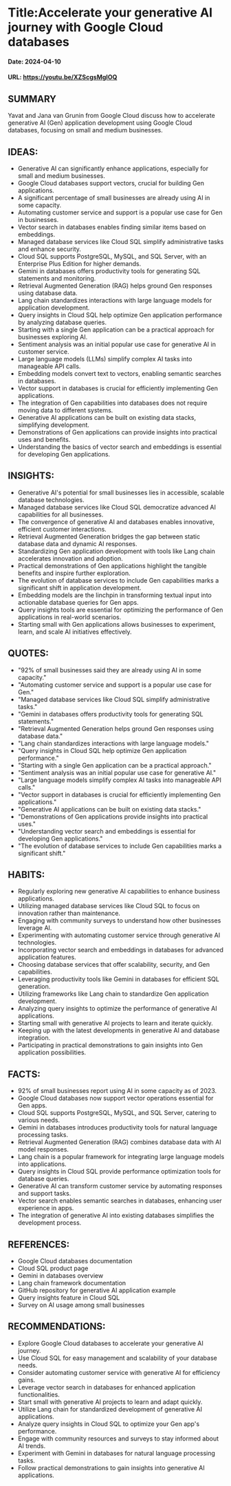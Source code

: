 # Title:Accelerate your generative AI journey with Google Cloud databases
#### Date: 2024-04-10
#### URL: https://youtu.be/XZScgsMglOQ



## SUMMARY

Yavat and Jana van Grunin from Google Cloud discuss how to accelerate generative AI (Gen) application development using Google Cloud databases, focusing on small and medium businesses.

## IDEAS:

- Generative AI can significantly enhance applications, especially for small and medium businesses.
- Google Cloud databases support vectors, crucial for building Gen applications.
- A significant percentage of small businesses are already using AI in some capacity.
- Automating customer service and support is a popular use case for Gen in businesses.
- Vector search in databases enables finding similar items based on embeddings.
- Managed database services like Cloud SQL simplify administrative tasks and enhance security.
- Cloud SQL supports PostgreSQL, MySQL, and SQL Server, with an Enterprise Plus Edition for higher demands.
- Gemini in databases offers productivity tools for generating SQL statements and monitoring.
- Retrieval Augmented Generation (RAG) helps ground Gen responses using database data.
- Lang chain standardizes interactions with large language models for application development.
- Query insights in Cloud SQL help optimize Gen application performance by analyzing database queries.
- Starting with a single Gen application can be a practical approach for businesses exploring AI.
- Sentiment analysis was an initial popular use case for generative AI in customer service.
- Large language models (LLMs) simplify complex AI tasks into manageable API calls.
- Embedding models convert text to vectors, enabling semantic searches in databases.
- Vector support in databases is crucial for efficiently implementing Gen applications.
- The integration of Gen capabilities into databases does not require moving data to different systems.
- Generative AI applications can be built on existing data stacks, simplifying development.
- Demonstrations of Gen applications can provide insights into practical uses and benefits.
- Understanding the basics of vector search and embeddings is essential for developing Gen applications.

## INSIGHTS:

- Generative AI's potential for small businesses lies in accessible, scalable database technologies.
- Managed database services like Cloud SQL democratize advanced AI capabilities for all businesses.
- The convergence of generative AI and databases enables innovative, efficient customer interactions.
- Retrieval Augmented Generation bridges the gap between static database data and dynamic AI responses.
- Standardizing Gen application development with tools like Lang chain accelerates innovation and adoption.
- Practical demonstrations of Gen applications highlight the tangible benefits and inspire further exploration.
- The evolution of database services to include Gen capabilities marks a significant shift in application development.
- Embedding models are the linchpin in transforming textual input into actionable database queries for Gen apps.
- Query insights tools are essential for optimizing the performance of Gen applications in real-world scenarios.
- Starting small with Gen applications allows businesses to experiment, learn, and scale AI initiatives effectively.

## QUOTES:

- "92% of small businesses said they are already using AI in some capacity."
- "Automating customer service and support is a popular use case for Gen."
- "Managed database services like Cloud SQL simplify administrative tasks."
- "Gemini in databases offers productivity tools for generating SQL statements."
- "Retrieval Augmented Generation helps ground Gen responses using database data."
- "Lang chain standardizes interactions with large language models."
- "Query insights in Cloud SQL help optimize Gen application performance."
- "Starting with a single Gen application can be a practical approach."
- "Sentiment analysis was an initial popular use case for generative AI."
- "Large language models simplify complex AI tasks into manageable API calls."
- "Vector support in databases is crucial for efficiently implementing Gen applications."
- "Generative AI applications can be built on existing data stacks."
- "Demonstrations of Gen applications provide insights into practical uses."
- "Understanding vector search and embeddings is essential for developing Gen applications."
- "The evolution of database services to include Gen capabilities marks a significant shift."

## HABITS:

- Regularly exploring new generative AI capabilities to enhance business applications.
- Utilizing managed database services like Cloud SQL to focus on innovation rather than maintenance.
- Engaging with community surveys to understand how other businesses leverage AI.
- Experimenting with automating customer service through generative AI technologies.
- Incorporating vector search and embeddings in databases for advanced application features.
- Choosing database services that offer scalability, security, and Gen capabilities.
- Leveraging productivity tools like Gemini in databases for efficient SQL generation.
- Utilizing frameworks like Lang chain to standardize Gen application development.
- Analyzing query insights to optimize the performance of generative AI applications.
- Starting small with generative AI projects to learn and iterate quickly.
- Keeping up with the latest developments in generative AI and database integration.
- Participating in practical demonstrations to gain insights into Gen application possibilities.

## FACTS:

- 92% of small businesses report using AI in some capacity as of 2023.
- Google Cloud databases now support vector operations essential for Gen apps.
- Cloud SQL supports PostgreSQL, MySQL, and SQL Server, catering to various needs.
- Gemini in databases introduces productivity tools for natural language processing tasks.
- Retrieval Augmented Generation (RAG) combines database data with AI model responses.
- Lang chain is a popular framework for integrating large language models into applications.
- Query insights in Cloud SQL provide performance optimization tools for database queries.
- Generative AI can transform customer service by automating responses and support tasks.
- Vector search enables semantic searches in databases, enhancing user experience in apps.
- The integration of generative AI into existing databases simplifies the development process.

## REFERENCES:

- Google Cloud databases documentation
- Cloud SQL product page
- Gemini in databases overview
- Lang chain framework documentation
- GitHub repository for generative AI application example
- Query insights feature in Cloud SQL
- Survey on AI usage among small businesses

## RECOMMENDATIONS:

- Explore Google Cloud databases to accelerate your generative AI journey.
- Use Cloud SQL for easy management and scalability of your database needs.
- Consider automating customer service with generative AI for efficiency gains.
- Leverage vector search in databases for enhanced application functionalities.
- Start small with generative AI projects to learn and adapt quickly.
- Utilize Lang chain for standardized development of generative AI applications.
- Analyze query insights in Cloud SQL to optimize your Gen app's performance.
- Engage with community resources and surveys to stay informed about AI trends.
- Experiment with Gemini in databases for natural language processing tasks.
- Follow practical demonstrations to gain insights into generative AI applications.